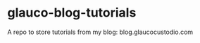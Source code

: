 glauco-blog-tutorials
=====================

A repo to store tutorials from my blog: blog.glaucocustodio.com